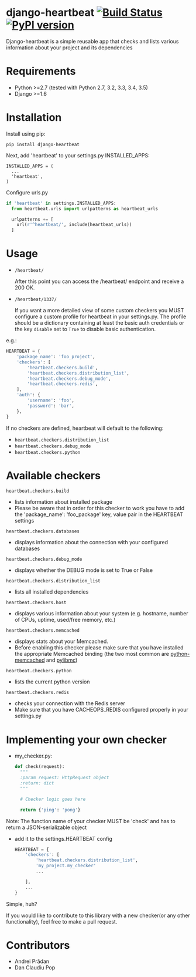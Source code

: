 # django-heartbeat  [![Build Status](https://travis-ci.org/pbs/django-heartbeat.svg?branch=master)](https://travis-ci.org/pbs/django-heartbeat) [![PyPI version](https://badge.fury.io/py/django-heartbeat.svg)](https://badge.fury.io/py/django-heartbeat)

Django-heartbeat is a simple reusable app that checks and lists various information
about your project and its dependencies

# Requirements

* Python >=2.7 (tested with Python 2.7, 3.2, 3.3, 3.4, 3.5)
* Django >=1.6

# Installation

Install using pip:
```
pip install django-heartbeat
```

Next, add 'heartbeat' to your settings.py INSTALLED_APPS:
```
INSTALLED_APPS = (
  ...
  'heartbeat',
)
```

Configure urls.py

```Python
if 'heartbeat' in settings.INSTALLED_APPS:
  from heartbeat.urls import urlpatterns as heartbeat_urls

  urlpatterns += [
    url(r'^heartbeat/', include(heartbeat_urls))
  ]
```

# Usage
- `/heartbeat/`

  After this point you can access the /heartbeat/ endpoint and receive a 200 OK.


- `/heartbeat/1337/`

  If you want a more detailed view of some custom checkers you MUST configure a
custom profile for heartbeat in your settings.py. The profile should be
a dictionary containing at least the basic auth credentials or the key `disable`
set to `True` to disable basic authentication.

e.g.:

  ```Python
  HEARTBEAT = {
      'package_name': 'foo_project',
      'checkers': [
          'heartbeat.checkers.build',
          'heartbeat.checkers.distribution_list',
          'heartbeat.checkers.debug_mode',
          'heartbeat.checkers.redis',
      ],
      'auth': {
          'username': 'foo',
          'password': 'bar',
      },
  }
  ```

If no checkers are defined, heartbeat will default to the following:
- `heartbeat.checkers.distribution_list`
- `heartbeat.checkers.debug_mode`
- `heartbeat.checkers.python`


# Available checkers

`heartbeat.checkers.build`
  - lists information about installed package
  - Please be aware that in order for this checker to work you have to add the
  'package_name': 'foo_package' key, value pair in the HEARTBEAT settings

`heartbeat.checkers.databases`
  - displays information about the connection with your configured databases

`heartbeat.checkers.debug_mode`
  - displays whether the DEBUG mode is set to True or False

`heartbeat.checkers.distribution_list`
  - lists all installed dependencies
  
`heartbeat.checkers.host`
  - displays various information about your system
  (e.g. hostname, number of CPUs, uptime, used/free memory, etc.)

`heartbeat.checkers.memcached`
  - displays stats about your Memcached.
  - Before enabling this checker please make sure that you have installed the appropriate Memcached binding (the two most common are [python-memcached](https://pypi.python.org/pypi/python-memcached) and [pylibmc](https://pypi.python.org/pypi/pylibmc))

`heartbeat.checkers.python`
  - lists the current python version

`heartbeat.checkers.redis`
  - checks your connection with the Redis server
  - Make sure that you have CACHEOPS_REDIS configured properly in your settings.py




# Implementing your own checker
- my_checker.py:
  ```Python
  def check(request):
    """
    :param request: HttpRequest object
    :return: dict
    """

    # Checker logic goes here

    return {'ping': 'pong'}
  ```
Note: The function name of your checker MUST be 'check' and has to return a JSON-serializable object

- add it to the settings.HEARTBEAT config
  ```Python
  HEARTBEAT = {
      'checkers': [
          'heartbeat.checkers.distribution_list',
          'my_project.my_checker'
          ...

      ],
      ...
  }
  ```

Simple, huh?

If you would like to contribute to this library with a new checker(or any other
functionality), feel free to make a pull request.


# Contributors
- Andrei Prădan
- Dan Claudiu Pop
